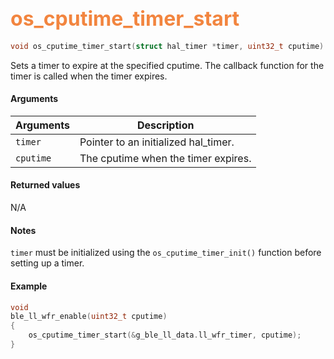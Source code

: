 ## <font color="F2853F" style="font-size:24pt">os_cputime_timer_start</font>

```c
void os_cputime_timer_start(struct hal_timer *timer, uint32_t cputime)
```
Sets a timer to expire at the specified cputime.  The callback function for the timer is called when the timer expires. 


#### Arguments

| Arguments | Description |
|-----------|-------------|
| `timer` |  Pointer to an initialized hal_timer.
| `cputime` |  The cputime when the timer expires.


#### Returned values
N/A

#### Notes

`timer` must be initialized using the `os_cputime_timer_init()` function before setting up a timer.

#### Example

```c
void
ble_ll_wfr_enable(uint32_t cputime)
{
    os_cputime_timer_start(&g_ble_ll_data.ll_wfr_timer, cputime);
}

```

